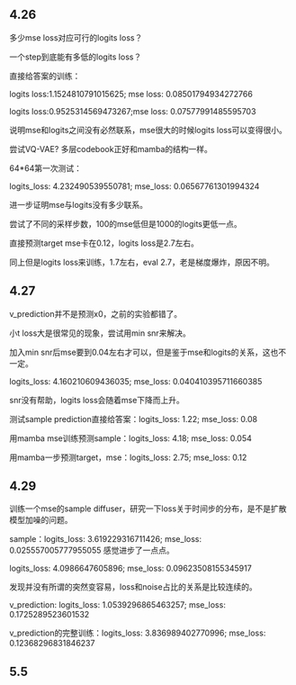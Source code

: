 ## 4.26

多少mse loss对应可行的logits loss？

一个step到底能有多低的logits loss？

直接给答案的训练：

logits loss:1.1524810791015625; mse loss: 0.08501794934272766

logits loss:0.9525314569473267;mse loss: 0.07577991485595703

说明mse和logits之间没有必然联系，mse很大的时候logits loss可以变得很小。

尝试VQ-VAE? 多层codebook正好和mamba的结构一样。

64*64第一次测试：

logits_loss: 4.232490539550781; mse_loss: 0.06567761301994324

进一步证明mse与logits没有多少联系。

尝试了不同的采样步数，100的mse低但是1000的logits更低一点。

直接预测target mse卡在0.12，logits loss是2.7左右。

同上但是logits loss来训练，1.7左右，eval 2.7，老是梯度爆炸，原因不明。

## 4.27

v_prediction并不是预测x0，之前的实验都错了。

小t loss大是很常见的现象，尝试用min snr来解决。

加入min snr后mse要到0.04左右才可以，但是鉴于mse和logits的关系，这也不一定。

logits_loss: 4.160210609436035; mse_loss: 0.040410395711660385

snr没有帮助，logits loss会随着mse下降而上升。

测试sample prediction直接给答案：logits_loss: 1.22; mse_loss: 0.08

用mamba mse训练预测sample：logits_loss: 4.18; mse_loss: 0.054

用mamba一步预测target，mse：logits_loss: 2.75; mse_loss: 0.12

## 4.29

训练一个mse的sample diffuser，研究一下loss关于时间步的分布，是不是扩散模型加噪的问题。

sample：logits_loss: 3.619229316711426; mse_loss: 0.025557005777955055 感觉进步了一点点。

logits_loss: 4.0986647605896; mse_loss: 0.09623508155345917

发现并没有所谓的突然变容易，loss和noise占比的关系是比较连续的。

v_prediction: logits_loss: 1.0539296865463257; mse_loss: 0.1725289523601532

v_prediction的完整训练：logits_loss: 3.836989402770996; mse_loss: 0.12368296831846237

## 5.5